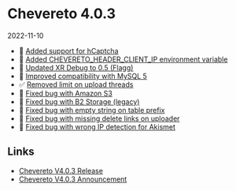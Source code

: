 # Chevereto 4.0.3

2022-11-10

- 🤖 [Added support for hCaptcha](https://chevereto.com/community/threads/chevereto-v4-0-3-announcement.14696/post-73346)
- 🐊 [Added CHEVERETO_HEADER_CLIENT_IP environment variable](https://chevereto.com/community/threads/chevereto-v4-0-3-announcement.14696/post-73331)
- 🦄 [Updated XR Debug to 0.5 (Flagg)](https://chevereto.com/community/threads/chevereto-v4-0-3-announcement.14696/post-73283)
- 🐬 [Improved compatibility with MySQL 5](https://chevereto.com/community/threads/chevereto-v4-0-3-announcement.14696/post-73333)
- ✅ [Removed limit on upload threads](https://chevereto.com/community/threads/chevereto-v4-0-3-announcement.14696/post-73231)
- 🐞 [Fixed bug with Amazon S3](https://chevereto.com/community/threads/chevereto-v4-0-3-announcement.14696/post-73251)
- 🐞 [Fixed bug with B2 Storage (legacy)](https://chevereto.com/community/threads/chevereto-v4-0-3-announcement.14696/post-73246)
- 🐞 [Fixed bug with empty string on table prefix](https://chevereto.com/community/threads/chevereto-v4-0-3-announcement.14696/post-73232)
- 🐞 [Fixed bug with missing delete links on uploader](https://chevereto.com/community/threads/chevereto-v4-0-3-announcement.14696/post-73367)
- 🐞 [Fixed bug with wrong IP detection for Akismet](https://chevereto.com/community/threads/chevereto-v4-0-3-announcement.14696/post-73332)

## Links

- [Chevereto V4.0.3 Release](https://chevereto.com/community/threads/chevereto-v4-0-3.14731/)
- [Chevereto V4.0.3 Announcement](https://chevereto.com/community/threads/chevereto-v4-0-3-announcement.14696/)
